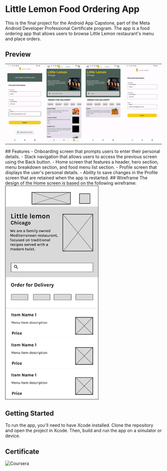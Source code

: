 # Little Lemon Food Ordering App
This is the final project for the Android App Capstone, part of the Meta Android Developer Professional Certificate program. The app is a food ordering app that allows users to browse Little Lemon restaurant's menu and place orders.

## Preview
<table>
  <tr>
    <td><img src="https://github.com/amed991121/little-lemon/blob/main/Screenshot_20241210_122743.png" alt="Imagen 2" width="200"></td>
    <td><img src="https://github.com/amed991121/little-lemon/blob/main/Screenshot_20241210_122601.png" alt="Imagen 1" width="200"></td>
    <td><img src="https://github.com/amed991121/little-lemon/blob/main/Screenshot_20241210_122813.png" alt="Imagen 2" width="200"></td>
    <td><img src="https://github.com/amed991121/little-lemon/blob/main/Screenshot_20241210_122826.png" alt="Imagen 2" width="200"></td>
  </tr>
</table>
## Features
- Onboarding screen that prompts users to enter their personal details.
- Stack navigation that allows users to access the previous screen using the Back button.
- Home screen that features a header, hero section, menu breakdown section, and food menu list section.
- Profile screen that displays the user's personal details.
- Ability to save changes in the Profile screen that are retained when the app is restarted.
## Wireframe
The design of the Home screen is based on the following wireframe:

<img width="300" alt="Wireframe" src="https://github.com/amed991121/little-lemon/blob/main/Wireframe.png">

## Getting Started
To run the app, you'll need to have Xcode installed. Clone the repository and open the project in Xcode. Then, build and run the app on a simulator or device.

## Certificate
![Coursera]()
